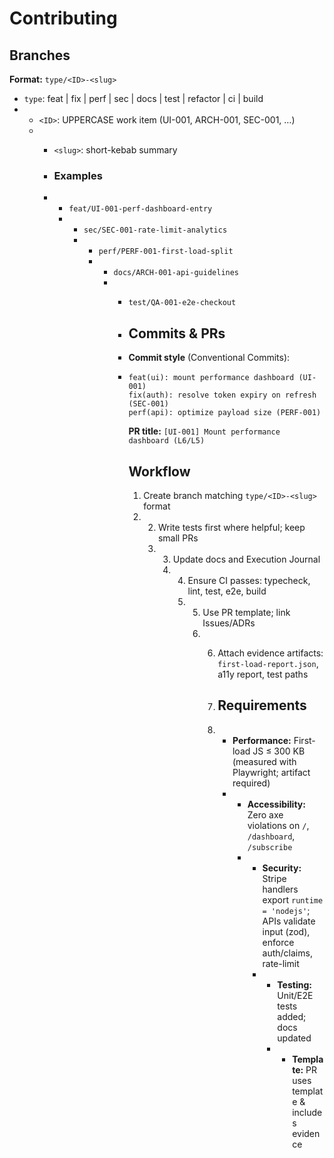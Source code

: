 # Contributing

## Branches

**Format:** `type/<ID>-<slug>`

- `type`: feat | fix | perf | sec | docs | test | refactor | ci | build
- - `<ID>`: UPPERCASE work item (UI-001, ARCH-001, SEC-001, …)
  - - `<slug>`: short-kebab summary
   
    - ### Examples
   
    - - `feat/UI-001-perf-dashboard-entry`
      - - `sec/SEC-001-rate-limit-analytics`
        - - `perf/PERF-001-first-load-split`
          - - `docs/ARCH-001-api-guidelines`
            - - `test/QA-001-e2e-checkout`
             
              - ## Commits & PRs
             
              - **Commit style** (Conventional Commits):
              - ```
                feat(ui): mount performance dashboard (UI-001)
                fix(auth): resolve token expiry on refresh (SEC-001)
                perf(api): optimize payload size (PERF-001)
                ```

                **PR title:** `[UI-001] Mount performance dashboard (L6/L5)`

                ## Workflow

                1. Create branch matching `type/<ID>-<slug>` format
                2. 2. Write tests first where helpful; keep small PRs
                   3. 3. Update docs and Execution Journal
                      4. 4. Ensure CI passes: typecheck, lint, test, e2e, build
                         5. 5. Use PR template; link Issues/ADRs
                            6. 6. Attach evidence artifacts: `first-load-report.json`, a11y report, test paths
                              
                               7. ## Requirements
                              
                               8. - **Performance:** First-load JS ≤ 300 KB (measured with Playwright; artifact required)
                                  - - **Accessibility:** Zero axe violations on `/`, `/dashboard`, `/subscribe`
                                    - - **Security:** Stripe handlers export `runtime = 'nodejs'`; APIs validate input (zod), enforce auth/claims, rate-limit
                                      - - **Testing:** Unit/E2E tests added; docs updated
                                        - - **Template:** PR uses template & includes evidence
